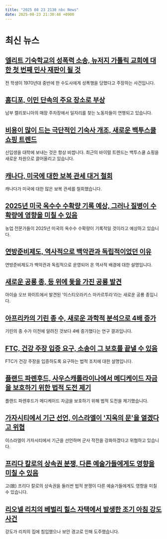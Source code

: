 ```yaml
---
title: "2025 08 23 2130 nbc News"
date: 2025-08-23 21:30:48 +0900
---
```


# 최신 뉴스 
## [엘리트 기숙학교의 성폭력 소송, 뉴저지 가톨릭 교회에 대한 첫 번째 민사 재판이 될 것](https://www.nbcnews.com/news/us-news/sex-abuse-lawsuit-elite-delbarton-school-poised-first-civil-trial-invo-rcna225786)  
전 학생이 1970년대 중반에 한 수도사에게 성폭행을 당했다고 주장하는 사건입니다.  
## [홈디포, 이민 단속의 주요 장소로 부상](https://www.nbcnews.com/news/us-news/home-depots-become-prime-locations-immigration-enforcement-rcna226643)  
남부 캘리포니아의 매장 주차장에서 일자리를 찾는 노동자들이 연행되고 있습니다.  
## [비용이 많이 드는 극단적인 기숙사 개조, 새로운 백투스쿨 쇼핑 트렌드](https://www.nbcnews.com/news/us-news/extreme-dorm-makeovers-back-school-shopping-rcna226638)  
신입생을 대학에 보내는 것은 항상 비쌉니다. 최근의 바이럴 트렌드는 백투스쿨 쇼핑을 새로운 차원으로 끌어올리고 있습니다.  
## [캐나다, 미국에 대한 보복 관세 대거 철회](https://www.nbcnews.com/business/economy/canada-drops-many-retaliatory-tariffs-us-rcna226614)  
캐나다가 미국에 대한 많은 보복 관세를 철회했습니다.  
## [2025년 미국 옥수수 수확량 기록 예상, 그러나 질병이 수확량에 영향을 미칠 수 있음](https://www.nbcnews.com/business/business-news/crop-tour-projects-record-2025-us-corn-harvest-disease-hit-yields-rcna226688)  
농업 전문가들이 2025년 미국의 옥수수 수확량이 기록적일 것이라고 예상하고 있습니다.  
## [연방준비제도, 역사적으로 백악관과 독립적이었던 이유](https://www.nbcnews.com/business/economy/federal-reserve-historically-independent-white-house-rcna226617)  
연방준비제도가 백악관과 독립적으로 운영되어 온 역사적 배경에 대한 설명입니다.  
## [새로운 공룡 종, 등 위에 돛을 가진 공룡 발견](https://www.nbcnews.com/science/science-news/new-dinosaur-species-sail-back-discovered-isle-of-wight-rcna226490)  
아이슬 오브 와이트에서 발견된 '이스티오라키스 마카르투라'라는 새로운 공룡 종입니다.  
## [아프리카의 기린 종 수, 새로운 과학적 분석으로 4배 증가](https://www.nbcnews.com/science/science-news/many-giraffe-species-are-africa-new-scientific-analysis-quadruples-cou-rcna226238)  
기린의 종 수가 이전에 알려진 것보다 4배 증가했다는 연구 결과입니다.  
## [FTC, 건강 주장 입증 요구, 소송이 그 보호를 끝낼 수 있음](https://www.nbcnews.com/health/health-news/ftc-unproven-health-claims-xylitol-lawsuit-evidence-rcna226291)  
FTC가 건강 주장을 입증하도록 요구하는 법적 조치에 대한 설명입니다.  
## [플랜드 파렌후드, 사우스캐롤라이나에서 메디케이드 자금을 보호하기 위한 법적 도전 제기](https://www.nbcnews.com/news/us-news/planned-parenthood-medicaid-funding-south-carolina-complaint-filed-rcna225949)  
플랜드 파렌후드가 메디케이드 자금을 보호하기 위해 법적 도전을 제기했습니다.  
## [가자시티에서 기근 선언, 이스라엘이 '지옥의 문'을 열겠다고 위협](https://www.nbcnews.com/world/gaza/famine-declared-gaza-city-israel-military-takeover-hamas-ceasefire-rcna225776)  
이스라엘이 가자시티에서 기근을 선언하며 군사 작전을 강화하겠다고 위협하고 있습니다.  
## [프리다 칼로의 상속권 분쟁, 다른 예술가들에게도 영향을 미칠 수 있음](https://www.nbcnews.com/news/latino/frida-kahlo-trademark-lawsuit-rcna226576)  
고(故) 프리다 칼로의 상속권을 둘러싼 법적 분쟁이 다른 예술가들에게도 영향을 미칠 수 있습니다.  
## [리오넬 리치의 베벌리 힐스 자택에서 발생한 조기 아침 강도 사건](https://www.nbcnews.com/news/us-news/man-arrested-early-morning-burglary-beverly-hills-home-lionel-richie-rcna226644)  
강도가 리치의 집에 침입했으나 보안 경고로 인해 도주했습니다.